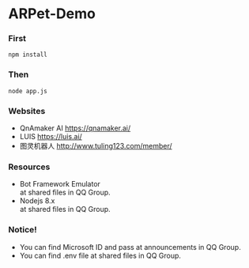 # ARPet-Demo

### First

```npm install```

### Then

```node app.js```

### Websites

- QnAmaker AI https://qnamaker.ai/
- LUIS https://luis.ai/
- 图灵机器人 http://www.tuling123.com/member/

### Resources

- Bot Framework Emulator  
  at shared files in QQ Group.
- Nodejs 8.x  
  at shared files in QQ Group.

### Notice!

- You can find Microsoft ID and pass at announcements in QQ Group.
- You can find .env file at shared files in QQ Group.
